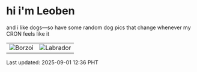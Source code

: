 # hi i'm Leoben

and i like dogs—so have some random dog pics that change whenever my CRON feels like it

|  |  |
|--------|----------|
| ![Borzoi](https://random-dog-vercel.vercel.app/api/random-borzoi?v=1756701418) | ![Labrador](https://random-dog-vercel.vercel.app/api/random-labrador?v=1756701418) |

Last updated: 2025-09-01 12:36 PHT
